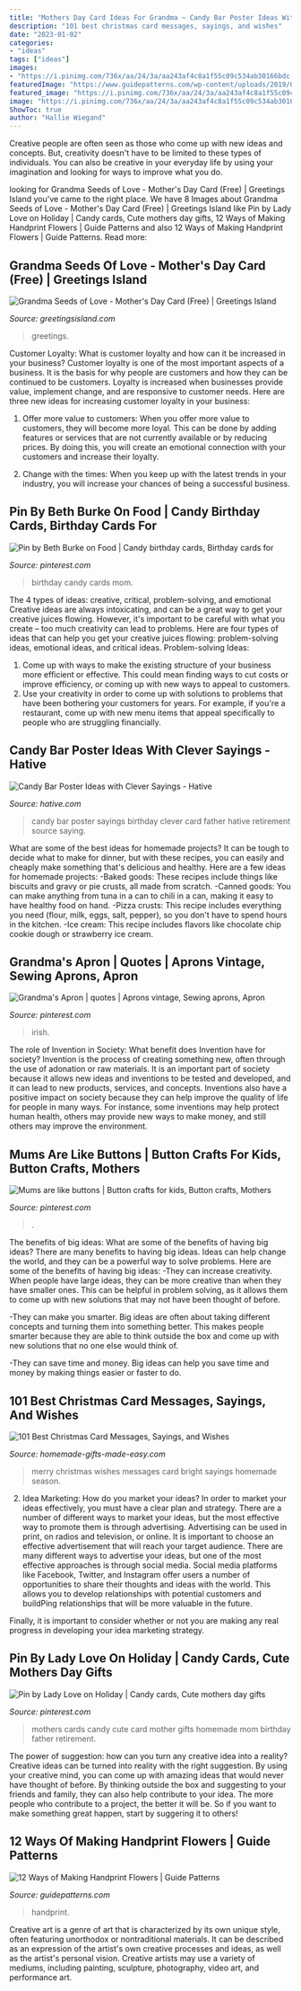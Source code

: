 ```yaml
---
title: "Mothers Day Card Ideas For Grandma ~ Candy Bar Poster Ideas With Clever Sayings"
description: "101 best christmas card messages, sayings, and wishes"
date: "2023-01-02"
categories:
- "ideas"
tags: ["ideas"]
images:
- "https://i.pinimg.com/736x/aa/24/3a/aa243af4c8a1f55c09c534ab30166bdc--candy-cards-mothers-day.jpg"
featuredImage: "https://www.guidepatterns.com/wp-content/uploads/2019/08/Handprint-Flower-Craft-Preschool.jpg"
featured_image: "https://i.pinimg.com/736x/aa/24/3a/aa243af4c8a1f55c09c534ab30166bdc--candy-cards-mothers-day.jpg"
image: "https://i.pinimg.com/736x/aa/24/3a/aa243af4c8a1f55c09c534ab30166bdc--candy-cards-mothers-day.jpg"
ShowToc: true
author: "Hallie Wiegand"
---
```



Creative people are often seen as those who come up with new ideas and concepts. But, creativity doesn't have to be limited to these types of individuals. You can also be creative in your everyday life by using your imagination and looking for ways to improve what you do.

	

		
looking for Grandma Seeds of Love - Mother&#039;s Day Card (Free) | Greetings Island you've came to the right place. We have 8 Images about Grandma Seeds of Love - Mother&#039;s Day Card (Free) | Greetings Island like Pin by Lady Love on Holiday | Candy cards, Cute mothers day gifts, 12 Ways of Making Handprint Flowers | Guide Patterns and also 12 Ways of Making Handprint Flowers | Guide Patterns. Read more:
		
    
## Grandma Seeds Of Love - Mother&#039;s Day Card (Free) | Greetings Island

<img loading=lazy src="https://images.greetingsisland.com/images/cards/holidays/previews/grandma-seeds-of-love_4.png?auto=format" onerror="this.onerror=null;this.src='https://tse3.mm.bing.net/th?id=OIP.tZnng3r5CaBUTd8Ls-NC1wHaK0&amp;pid=15.1';" alt="Grandma Seeds of Love - Mother&#039;s Day Card (Free) | Greetings Island">

_Source: greetingsisland.com_

>greetings. 

	

Customer Loyalty: What is customer loyalty and how can it be increased in your business?
Customer loyalty is one of the most important aspects of a business. It is the basis for why people are customers and how they can be continued to be customers. Loyalty is increased when businesses provide value, implement change, and are responsive to customer needs. Here are three new ideas for increasing customer loyalty in your business:
1. Offer more value to customers: When you offer more value to customers, they will become more loyal. This can be done by adding features or services that are not currently available or by reducing prices. By doing this, you will create an emotional connection with your customers and increase their loyalty.

2. Change with the times: When you keep up with the latest trends in your industry, you will increase your chances of being a successful business.

    
## Pin By Beth Burke On Food | Candy Birthday Cards, Birthday Cards For

<img loading=lazy src="https://i.pinimg.com/736x/68/25/b9/6825b9ec4db87793813fa1e2add2e8c4---birthday-birthday-gifts.jpg" onerror="this.onerror=null;this.src='https://tse3.mm.bing.net/th?id=OIP.eomc5SujciW6NQP2NdN9hQHaJ4&amp;pid=15.1';" alt="Pin by Beth Burke on Food | Candy birthday cards, Birthday cards for">

_Source: pinterest.com_

>birthday candy cards mom. 

	

The 4 types of ideas: creative, critical, problem-solving, and emotional
Creative ideas are always intoxicating, and can be a great way to get your creative juices flowing. However, it's important to be careful with what you create – too much creativity can lead to problems. Here are four types of ideas that can help you get your creative juices flowing: problem-solving ideas, emotional ideas, and critical ideas.
Problem-solving Ideas: 
1) Come up with ways to make the existing structure of your business more efficient or effective. This could mean finding ways to cut costs or improve efficiency, or coming up with new ways to appeal to customers. 
2) Use your creativity in order to come up with solutions to problems that have been bothering your customers for years. For example, if you're a restaurant, come up with new menu items that appeal specifically to people who are struggling financially.

    
## Candy Bar Poster Ideas With Clever Sayings - Hative

<img loading=lazy src="https://hative.com/wp-content/uploads/2015/01/candy-bar-sayings/12-candy-bar-saying-ideas.jpg" onerror="this.onerror=null;this.src='https://tse3.mm.bing.net/th?id=OIP.xXtAGYzQS3vZBkdTWtcs0wHaJ4&amp;pid=15.1';" alt="Candy Bar Poster Ideas with Clever Sayings - Hative">

_Source: hative.com_

>candy bar poster sayings birthday clever card father hative retirement source saying. 

	

What are some of the best ideas for homemade projects?
It can be tough to decide what to make for dinner, but with these recipes, you can easily and cheaply make something that's delicious and healthy. Here are a few ideas for homemade projects: 
-Baked goods: These recipes include things like biscuits and gravy or pie crusts, all made from scratch.
-Canned goods: You can make anything from tuna in a can to chili in a can, making it easy to have healthy food on hand.
-Pizza crusts: This recipe includes everything you need (flour, milk, eggs, salt, pepper), so you don't have to spend hours in the kitchen.
-Ice cream: This recipe includes flavors like chocolate chip cookie dough or strawberry ice cream.

    
## Grandma&#039;s Apron | Quotes | Aprons Vintage, Sewing Aprons, Apron

<img loading=lazy src="https://i.pinimg.com/236x/d7/2a/2c/d72a2c46dcba825251fcc521d7b9af40--church-ideas-banquet.jpg?nii=t" onerror="this.onerror=null;this.src='https://tse2.mm.bing.net/th?id=OIP.2O8v-htQlT10SJXFBoBKawAAAA&amp;pid=15.1';" alt="Grandma&#039;s Apron | quotes | Aprons vintage, Sewing aprons, Apron">

_Source: pinterest.com_

>irish. 

	

The role of Invention in Society: What benefit does Invention have for society?
Invention is the process of creating something new, often through the use of adonation or raw materials. It is an important part of society because it allows new ideas and inventions to be tested and developed, and it can lead to new products, services, and concepts. Inventions also have a positive impact on society because they can help improve the quality of life for people in many ways. For instance, some inventions may help protect human health, others may provide new ways to make money, and still others may improve the environment.

    
## Mums Are Like Buttons | Button Crafts For Kids, Button Crafts, Mothers

<img loading=lazy src="https://i.pinimg.com/736x/66/08/3e/66083e3549ad517475624fcf27894295.jpg" onerror="this.onerror=null;this.src='https://tse4.mm.bing.net/th?id=OIP.cDMDtw3jzf6YjHT9FV4MlAHaJ4&amp;pid=15.1';" alt="Mums are like buttons | Button crafts for kids, Button crafts, Mothers">

_Source: pinterest.com_

>. 

	

The benefits of big ideas: What are some of the benefits of having big ideas?
There are many benefits to having big ideas. Ideas can help change the world, and they can be a powerful way to solve problems. Here are some of the benefits of having big ideas: 
-They can increase creativity. When people have large ideas, they can be more creative than when they have smaller ones. This can be helpful in problem solving, as it allows them to come up with new solutions that may not have been thought of before. 

-They can make you smarter. Big ideas are often about taking different concepts and turning them into something better. This makes people smarter because they are able to think outside the box and come up with new solutions that no one else would think of. 

-They can save time and money. Big ideas can help you save time and money by making things easier or faster to do.

    
## 101 Best Christmas Card Messages, Sayings, And Wishes

<img loading=lazy src="https://www.homemade-gifts-made-easy.com/image-files/merry-christmas-images-cstm-be-merry-and-bright-600x900.jpg" onerror="this.onerror=null;this.src='https://tse4.mm.bing.net/th?id=OIP.fhlCYKrWZnu44OLNnszfSwHaLH&amp;pid=15.1';" alt="101 Best Christmas Card Messages, Sayings, and Wishes">

_Source: homemade-gifts-made-easy.com_

>merry christmas wishes messages card bright sayings homemade season. 

	

2. Idea Marketing: How do you market your ideas?
In order to market your ideas effectively, you must have a clear plan and strategy. There are a number of different ways to market your ideas, but the most effective way to promote them is through advertising. Advertising can be used in print, on radios and television, or online. It is important to choose an effective advertisement that will reach your target audience.
There are many different ways to advertise your ideas, but one of the most effective approaches is through social media. Social media platforms like Facebook, Twitter, and Instagram offer users a number of opportunities to share their thoughts and ideas with the world. This allows you to develop relationships with potential customers and buildPing relationships that will be more valuable in the future.

Finally, it is important to consider whether or not you are making any real progress in developing your idea marketing strategy.

    
## Pin By Lady Love On Holiday | Candy Cards, Cute Mothers Day Gifts

<img loading=lazy src="https://i.pinimg.com/736x/aa/24/3a/aa243af4c8a1f55c09c534ab30166bdc--candy-cards-mothers-day.jpg" onerror="this.onerror=null;this.src='https://tse4.mm.bing.net/th?id=OIP.tzddJbAY0OIWuhsgWzduVQHaJ4&amp;pid=15.1';" alt="Pin by Lady Love on Holiday | Candy cards, Cute mothers day gifts">

_Source: pinterest.com_

>mothers cards candy cute card mother gifts homemade mom birthday father retirement. 

	

The power of suggestion: how can you turn any creative idea into a reality?
Creative ideas can be turned into reality with the right suggestion. By using your creative mind, you can come up with amazing ideas that would never have thought of before. By thinking outside the box and suggesting to your friends and family, they can also help contribute to your idea. The more people who contribute to a project, the better it will be. So if you want to make something great happen, start by suggering it to others!

    
## 12 Ways Of Making Handprint Flowers | Guide Patterns

<img loading=lazy src="https://www.guidepatterns.com/wp-content/uploads/2019/08/Handprint-Flower-Craft-Preschool.jpg" onerror="this.onerror=null;this.src='https://tse2.mm.bing.net/th?id=OIP.RxvKDr03eCYI137eETXbDQHaLH&amp;pid=15.1';" alt="12 Ways of Making Handprint Flowers | Guide Patterns">

_Source: guidepatterns.com_

>handprint. 

	

Creative art is a genre of art that is characterized by its own unique style, often featuring unorthodox or nontraditional materials. It can be described as an expression of the artist's own creative processes and ideas, as well as the artist's personal vision. Creative artists may use a variety of mediums, including painting, sculpture, photography, video art, and performance art.

